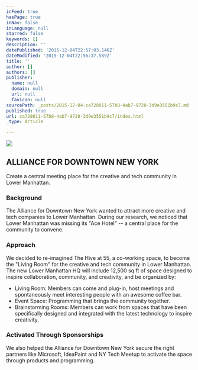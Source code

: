 ```yaml
---
inFeed: true
hasPage: true
inNav: false
inLanguage: null
starred: false
keywords: []
description: ''
datePublished: '2015-12-04T22:57:03.146Z'
dateModified: '2015-12-04T22:56:37.589Z'
title: ''
author: []
authors: []
publisher:
  name: null
  domain: null
  url: null
  favicon: null
sourcePath: _posts/2015-12-04-ca728011-57b8-4ab7-9720-3d9e3551b9c7.md
published: true
url: ca728011-57b8-4ab7-9720-3d9e3551b9c7/index.html
_type: Article

---
```

![](https://the-grid-user-content.s3-us-west-2.amazonaws.com/7fdd546b-aba1-4cce-8182-18f49a5d24ca.png)

## ALLIANCE FOR DOWNTOWN NEW YORK

Create a central meeting place for the creative and tech community in Lower Manhattan.

### Background

The Alliance for Downtown New York wanted to attract more creative and tech companies to Lower Manhattan. During our research, we noticed that Lower Manhattan was missing its "Ace Hotel" -- a central place for the community to convene.

### Approach

We decided to re-imagined The Hive at 55, a co-working space, to become the "Living Room" for the creative and tech community in Lower Manhattan. The new Lower Manhattan HQ will include 12,500 sq ft of space designed to inspire collaboration, community, and creativity, and be organized by:

* Living Room: Members can come and plug-in, host meetings and spontaneously meet interesting people with an awesome coffee bar.
* Event Space: Programming that brings the community together.
* Brainstorming Rooms: Members can work from spaces that have been specifically designed and integrated with the latest technology to inspire creativity.

### Activated Through Sponsorships

We also helped the Alliance for Downtown New York secure the right partners like Microsoft, IdeaPaint and NY Tech Meetup to activate the space through products and programming.
